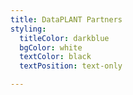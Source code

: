 ```yaml
---
title: DataPLANT Partners
styling:
  titleColor: darkblue
  bgColor: white
  textColor: black
  textPosition: text-only

---
```


